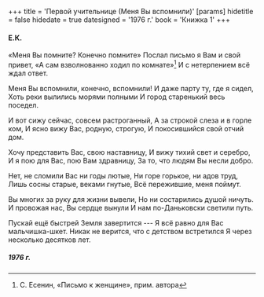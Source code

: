 +++
title = 'Первой учительнице (Меня Вы вспомнили)'
[params]
  hidetitle = false
  hidedate = true
  datesigned = '1976 г.'
  book = 'Книжка 1'
+++
<!-- Первой учительнице -->

#### Е.К.

«Меня Вы помните? Конечно помните»
Послал письмо я Вам и свой привет,
«А сам взволнованно ходил по комнате»[^1]
И с нетерпением всё ждал ответ.

Меня Вы вспомнили, конечно, вспомнили!
И даже парту ту, где я сидел,
Хоть реки вылились морями полными
И город старенький весь поседел.

И вот сижу сейчас, совсем растроганный,
А за строкой слеза и в горле ком,
И ясно вижу Вас, родную, строгую,
И покосившийся свой отчий дом.

Хочу представить Вас, свою наставницу,
И вижу тихий свет и серебро,
И я пою для Вас, пою Вам здравницу,
За то, что людям Вы несли добро.

Нет, не сломили Вас ни годы лютые,
Ни горе горькое, ни адов труд,
Лишь сосны старые, веками гнутые,<!-- Вариант автора: Лишь сосны старые, ветрами гнутые, -->
Всё пережившие, меня поймут.

Вы многих за руку для жизни вывели,
Но ни состарились душой ничуть.
И провожая нас, Вы сердце вынули
И нам по-Даньковски светили путь.

Пускай ещё быстрей Земля завертится ---
Я всё равно для Вас мальчишка-шкет.
Никак не верится, что с детством встретился
Я через несколько десятков лет.

<!-- [- УдаленоАвторомИбоНеДописано] -->
<!-- [- У всех у нас уж головы седые,] -->
<!-- [- У каждого теперь своя семья,] -->
<!-- [- Но вспомните же годы молодые] -->
<!-- [- И может быть откликнитесь, друзья?] -->
<!-- [- ] -->
<!-- [- Давно я не видел края родные] -->
<!-- [- Давно уже покинул отчий дом] -->
<!-- [- ...] -->

<!-- 1976 г. -->
<!-- Книжка 1 -->

##### 1976 г.

[^1]: С. Есенин, «Письмо к женщине», прим. автора
